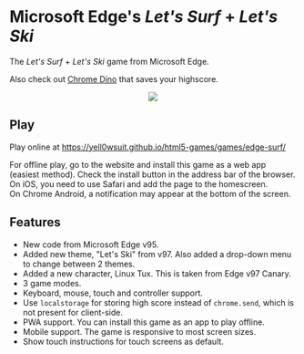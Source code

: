 # Microsoft Edge's *Let's Surf* + *Let's Ski*
The *Let's Surf* + *Let's Ski* game from Microsoft Edge.

Also check out [Chrome Dino](https://github.com/yell0wsuit/chrome-dino-enhanced) that saves your highscore.

<p align="center">
  <img src="https://i.imgur.com/9ybOdy7.png"/>
</p>

## Play
Play online at https://yell0wsuit.github.io/html5-games/games/edge-surf/

For offline play, go to the website and install this game as a web app (easiest method). Check the install button in the address bar of the browser.  
On iOS, you need to use Safari and add the page to the homescreen.  
On Chrome Android, a notification may appear at the bottom of the screen.

## Features
- New code from Microsoft Edge v95.
- Added new theme, "Let's Ski" from v97. Also added a drop-down menu to change between 2 themes.
- Added a new character, Linux Tux. This is taken from Edge v97 Canary.
- 3 game modes.
- Keyboard, mouse, touch and controller support.
- Use ``localstorage`` for storing high score instead of ``chrome.send``, which is not present for client-side.
- PWA support. You can install this game as an app to play offline.
- Mobile support. The game is responsive to most screen sizes.
- Show touch instructions for touch screens as default.
